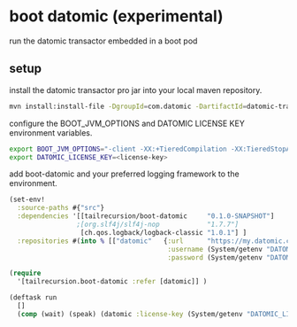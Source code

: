# boot datomic (experimental)
run the datomic transactor embedded in a boot pod

## setup

install the datomic transactor pro jar into your local maven repository.
```bash
mvn install:install-file -DgroupId=com.datomic -DartifactId=datomic-transactor-pro -Dfile=datomic-transactor-pro-0.9.5078.jar -DpomFile=pom.xml
```

configure the BOOT_JVM_OPTIONS and DATOMIC LICENSE KEY environment variables. 
```bash
export BOOT_JVM_OPTIONS="-client -XX:+TieredCompilation -XX:TieredStopAtLevel=1 -Xmx2g -XX:MaxPermSize=128m -XX:+UseConcMarkSweepGC -XX:+CMSClassUnloadingEnabled -Xverify:none"
export DATOMIC_LICENSE_KEY=<license-key>
```

add boot-datomic and your preferred logging framework to the environment.

```clojure
(set-env!
  :source-paths #{"src"}
  :dependencies '[[tailrecursion/boot-datomic     "0.1.0-SNAPSHOT"] 
                 ;[org.slf4j/slf4j-nop            "1.7.7"]
                  [ch.qos.logback/logback-classic "1.0.1"] ]
  :repositories #(into % [["datomic"   {:url      "https://my.datomic.com/repo"
                                        :username (System/getenv "DATOMIC_REPO_USERNAME")
                                        :password (System/getenv "DATOMIC_REPO_PASSWORD") }]]))

(require
  '[tailrecursion.boot-datomic :refer [datomic]] )

(deftask run
  []
  (comp (wait) (speak) (datomic :license-key (System/getenv "DATOMIC_LICENSE_KEY")) ))
```
